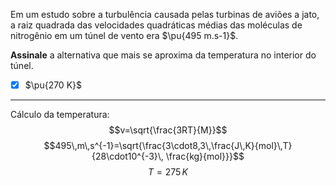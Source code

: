 Em um estudo sobre a turbulência causada pelas turbinas de aviões a jato, a raiz quadrada das velocidades quadráticas médias das moléculas de nitrogênio em um túnel de vento era $\pu{495 m.s-1}$.

**Assinale** a alternativa que mais se aproxima da temperatura no interior do túnel.

- [x] $\pu{270 K}$


---

Cálculo da temperatura:
$$v=\sqrt{\frac{3RT}{M}}$$
$$495\,m\,s^{-1}=\sqrt{\frac{3\cdot8,3\,\frac{J\,K}{mol}\,T}{28\cdot10^{-3}\, \frac{kg}{mol}}}$$
$$T=275\,K$$
